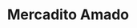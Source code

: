 ---
title: "Mercadito Amado"
url: /ciudad-autonoma-de-buenos-aires/mercadito-amado/
shop: comodidad
---